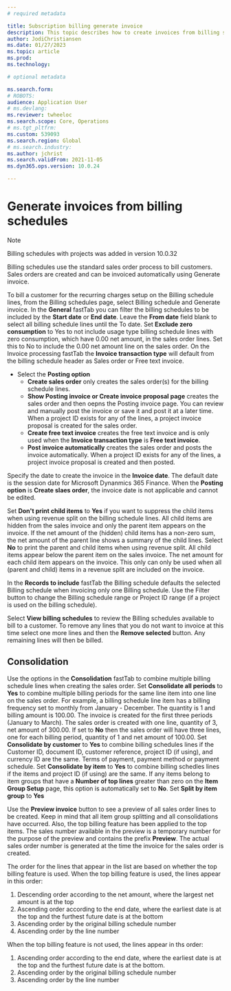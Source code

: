 ```yaml
---
# required metadata

title: Subscription billing generate invoice
description: This topic describes how to create invoices from billing schedules in Subscription billing.
author: JodiChristiansen
ms.date: 01/27/2023
ms.topic: article
ms.prod: 
ms.technology: 

# optional metadata

ms.search.form:  
# ROBOTS: 
audience: Application User
# ms.devlang: 
ms.reviewer: twheeloc
ms.search.scope: Core, Operations
# ms.tgt_pltfrm: 
ms.custom: 539093
ms.search.region: Global
# ms.search.industry: 
ms.author: jchrist
ms.search.validFrom: 2021-11-05
ms.dyn365.ops.version: 10.0.24

---
```

# Generate invoices from billing schedules

> [!NOTE]
> Billing schedules with projects was added in version 10.0.32

Billing schedules use the standard sales order process to bill customers. Sales orders are created and can be invoiced automatically using Generate invoice. 

To bill a customer for the recurring charges setup on the Billing schedule lines, from the Billing schedules page, select Billing schedule and Generate invoice. In the **General** fastTab you can filter the billing schedules to be included by the **Start date** or **End date**. Leave the **From date** field blank to select all billing schedule lines until the To date. Set **Exclude zero consumption** to Yes to not include usage type billing schedule lines with zero consumption, which have 0.00 net amount, in the sales order lines. Set this to No to include the 0.00 net amount line on the sales order. 
On the Invoice processing fastTab the **Invoice transaction type** will default from the billing schedule header as Sales order or Free text invoice. 

-  Select the **Posting option**  
   -   **Create sales order** only creates the sales order(s) for the billing schedule lines.
   -   **Show Posting invoice or Create invoice proposal page** creates the sales order and then oepns the Posting invoice page. You can review and manually post the invoice or save it and post it at a later time. When a project ID exists for any of the lines, a project invoice proposal is created for the sales order.  
   -   **Create free text invoice** creates the free text invoice and is only used when the **Invoice transaction type** is **Free text invoice**.
   -   **Post invoice automatically** creates the sales order and posts the invoice automatically. When a project ID exists for any of the lines, a project invoice proposal is created and then posted. 

Specify the date to create the invoice in the **Invoice date**. The default date is the session date for Microsoft Dynanmics 365 Finance. When the **Posting option** is **Create slaes order**, the invoice date is not applicable and cannot be edited. 

Set **Don't print child items** to **Yes** if you want to suppress the child items when using revenue split on the billing schedule lines. All child items are hidden from the sales invoice and only the parent item appears on the invoice. If the net amount of the (hidden) child items has a non-zero sum, the net amount of the parent line shows a summary of the child lines. Select **No** to print the parent and child items when using revenue split. All child items appear below the parent item on the sales invoice. The net amount for each child item appears on the invoice. This only can only be used when all (parent and child) items in a revenue split are included on the invoice. 

In the **Records to include** fastTab the Billing schedule defaults the selected Billing schedule when invoicing only one Billing schedule. Use the Filter button to change the Billing schedule range or Project ID range (if a project is used on the billing schedule). 

Select **View billing schedules** to review the Billing schedules available to bill to a customer. To remove any lines that you do not want to invoice at this time select one more lines and then the **Remove selected** button. Any remaining lines will then be billed. 

## Consolidation
Use the options in the **Consolidation** fastTab to combine multiple billing schedule lines when creating the sales order. 
Set **Consolidate all periods** to **Yes** to combine multiple billing periods for the same line item into one line on the sales order. For example, a billing schedule line item has a billing frequency set to monthly from January - December. The quantity is 1 and billing amount is 100.00. The invoice is created for the first three periods (January to March). The sales order is created with one line, quantity of 3, net amount of 300.00. If set to **No** then the sales order will have three lines, one for each billing period, quantity of 1 and net amount of 100.00. 
Set **Consolidate by customer** to **Yes** to combine billing schedules lines if the Customer ID, document ID, customer reference, project ID (if using), and currency ID are the same. Terms of payment, payment method or payment schedule. 
Set **Consolidate by item** to **Yes** to combine billing schedles lines if the items and project ID (if using) are the same. If any items belong to item groups that have a **Number of top lines** greater than zero on the **Item Group Setup** page, this option is automatically set to **No**. 
Set **Split by item group** to **Yes**

Use the **Preview invoice** button to see a preview of all sales order lines to be created. Keep in mind that all item group splitting and all consolidations have occurred. Also, the top billing feature has been applied to the top items. The sales number available in the preview is a temporary number for the purpose of the preview and contains the prefix **Preview**. The actual sales order number is generated at the time the invoice for the sales order is created. 

The order for the lines that appear in the list are based on whether the top billing feature is used. When the top billing feature is used, the lines appear in this order: 
1. Descending order according to the net amount, where the largest net amount is at the top
2. Ascending order according to the end date, where the earliest date is at the top and the furthest future date is at the bottom
3. Ascending order by the original billing schedule number
4. Ascending order by the line number

When the top billing feature is not used, the lines appear in ths order:
1. Ascending order according to the end date, where the earliest date is at the top and the furthest future date is at the bottom. 
2. Ascending order by the original billing schedule number
3. Ascending order by the line number
